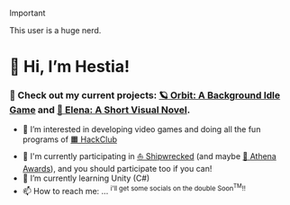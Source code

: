 > [!IMPORTANT]
> This user is a huge nerd.

# 👋 Hi, I’m Hestia!
### 📌 Check out my current projects: [🪐 Orbit: A Background Idle Game](https://github.com/unsaltedkale/Orbit-Idle-Game) and [📖 Elena: A Short Visual Novel](https://github.com/unsaltedkale/Visual-Novel-Elena).
- 👀 I’m interested in developing video games and doing all the fun programs of [🟧 HackClub](https://hackclub.com/)
- 📑 I'm currently participating in [⛵ Shipwrecked](https://shipwrecked.hackclub.com/) (and maybe [🗽 Athena Awards](https://athena.hackclub.com/)), and you should participate too if you can!
- 🌱 I’m currently learning Unity (C#)
- 📫 How to reach me: ... <sup> i'll get some socials on the double Soon<sup>TM</sup>!! </sup>

<!---
unsaltedkale/unsaltedkale is a ✨ special ✨ repository because its `README.md` (this file) appears on your GitHub profile.
You can click the Preview link to take a look at your changes.
--->
